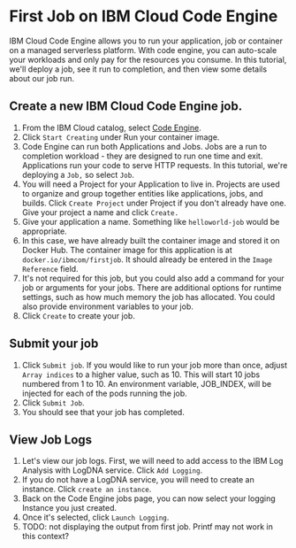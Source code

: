 # First Job on IBM Cloud Code Engine
IBM Cloud Code Engine allows you to run your application, job or container on a managed serverless platform. With code engine, you can auto-scale your workloads and only pay for the resources you consume. In this tutorial, we'll deploy a job, see it run to completion, and then view some details about our job run.

## Create a new IBM Cloud Code Engine job.
1. From the IBM Cloud catalog, select [Code Engine](https://cloud.ibm.com/codeengine/overview).
1. Click `Start Creating` under Run your container image.
1. Code Engine can run both Applications and Jobs. Jobs are a run to completion workload - they are designed to run one time and exit. Applications run your code to serve HTTP requests. In this tutorial, we're deploying a `Job,` so select `Job`.
1. You will need a Project for your Application to live in. Projects are used to organize and group together entities like applications, jobs, and builds. Click `Create Project` under Project if you don't already have one. Give your project a name and click `Create.`
1. Give your application a name. Something like `helloworld-job` would be appropriate.
1. In this case, we have already built the container image and stored it on Docker Hub. The container image for this application is at `docker.io/ibmcom/firstjob`. It should already be entered in the `Image Reference` field.
1. It's not required for this job, but you could also add a command for your job or arguments for your jobs. There are additional options for runtime settings, such as how much memory the job has allocated. You could also provide environment variables to your job. 
1. Click `Create` to create your job.

## Submit your job
1. Click `Submit job`. If you would like to run your job more than once, adjust `Array indices` to a higher value, such as 10. This will start 10 jobs numbered from 1 to 10. An environment variable, JOB_INDEX, will be injected for each of the pods running the job.
1. Click `Submit Job`.
1. You should see that your job has completed. 

## View Job Logs
1. Let's view our job logs. First, we will need to add access to the IBM Log Analysis with LogDNA service. Click `Add Logging`.
1. If you do not have a LogDNA service, you will need to create an instance. Click `create an instance`.
1. Back on the Code Engine jobs page, you can now select your logging Instance you just created.
1. Once it's selected, click `Launch Logging`.
1. TODO: not displaying the output from first job. Printf may not work in this context?